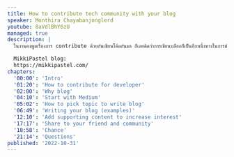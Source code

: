 ```yaml
---
title: How to contribute tech community with your blog
speaker: Monthira Chayabanjonglerd
youtube: 8aVdlBhY6zU
managed: true
description: |
  ในงานคงพูดเรื่องการ contribute ด้วยกันเขียนโค้ดกันมา ก็เลยคิดว่าการเขียนบล็อกก็เป็นอีกหนึ่งทางในการช่วย contribute community ต่าง ๆ ด้วย ก็เลยจะมาจุดประกายให้ทุกคนอยากเขียนบล็อกกัน ว่าทำไมต้องเขียนบล็อก เขียนแล้วได้อะไร แล้วต้องทำยังไง

  MikkiPastel blog:
  https://mikkipastel.com/
chapters:
  '00:00': 'Intro'
  '01:20': 'How to contribute for developer'
  '02:00': 'Why blog'
  '04:10': 'Start with Medium'
  '05:02': 'How to pick topic to write blog'
  '06:49': 'Writing your blog (examples)'
  '12:10': 'Add supporting content to increase interest'
  '17:17': 'Share to your friend and community'
  '18:58': 'Chance'
  '21:14': 'Questions'
published: '2022-10-31'
---
```

